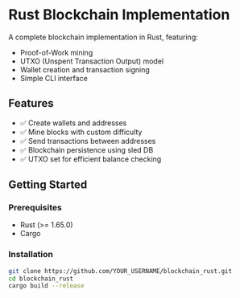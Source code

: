 # Rust Blockchain Implementation


A complete blockchain implementation in Rust, featuring:

- Proof-of-Work mining
- UTXO (Unspent Transaction Output) model
- Wallet creation and transaction signing
- Simple CLI interface

## Features

- ✅ Create wallets and addresses
- ✅ Mine blocks with custom difficulty
- ✅ Send transactions between addresses
- ✅ Blockchain persistence using sled DB
- ✅ UTXO set for efficient balance checking

## Getting Started

### Prerequisites

- Rust (>= 1.65.0)
- Cargo

### Installation

```bash
git clone https://github.com/YOUR_USERNAME/blockchain_rust.git
cd blockchain_rust
cargo build --release
